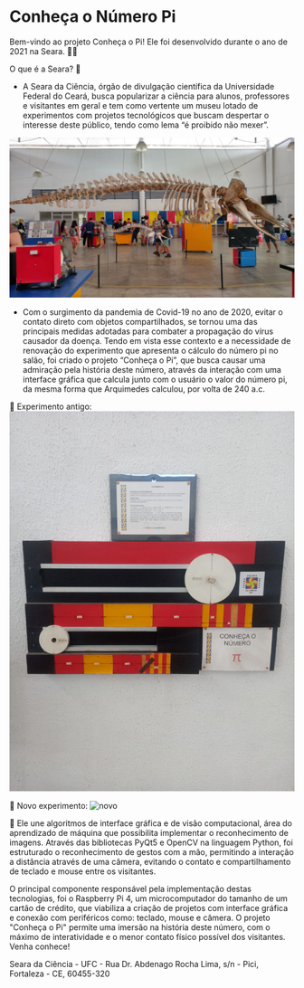 # Conheça o Número Pi

Bem-vindo ao projeto Conheça o Pi! Ele foi desenvolvido durante o ano de 2021 na Seara. 👨‍💻️

O que é a Seara? 🤔️

- A Seara da Ciência, órgão de divulgação científica da Universidade Federal do Ceará, busca popularizar a ciência para alunos, professores e visitantes em geral e tem como vertente um museu lotado de experimentos com projetos tecnológicos que buscam despertar o interesse deste público, tendo como lema “é proibido não mexer”. 

![seara](searadaciencia.jpg)

- Com o surgimento da pandemia de Covid-19 no ano de 2020, evitar o contato direto com objetos compartilhados, se tornou uma das principais medidas adotadas para combater a propagação do vírus causador da doença. Tendo em vista esse contexto e a necessidade de renovação do experimento que apresenta o cálculo do número pi no salão, foi criado o projeto “Conheça o Pi”, que busca causar uma admiração pela história deste número, através da interação com uma interface gráfica que calcula junto com o usuário o valor do número pi, da mesma forma que Arquimedes calculou, por volta de 240 a.c. 

🧐️ Experimento antigo:
![antigo](piantigo.jpeg)

🤯️ Novo experimento:
![novo](pinovo.jpg)

🤖️ Ele une algoritmos de interface gráfica e de visão computacional, área do aprendizado de máquina que possibilita implementar o reconhecimento de imagens. Através das bibliotecas PyQt5 e OpenCV na linguagem Python, foi estruturado o reconhecimento de gestos com a mão, permitindo a interação a distância através de uma câmera, evitando o contato e compartilhamento de teclado e mouse entre os visitantes. 

O principal componente responsável pela implementação destas tecnologias, foi o Raspberry Pi 4, um microcomputador do tamanho de um cartão de crédito, que viabiliza a criação de projetos com interface gráfica e conexão com periféricos como: teclado, mouse e câmera. O projeto "Conheça o Pi" permite uma imersão na história deste número, com o máximo de interatividade e o menor contato físico possível dos visitantes. Venha conhece!

Seara da Ciência - UFC - Rua Dr. Abdenago Rocha Lima, s/n - Pici, Fortaleza - CE, 60455-320
